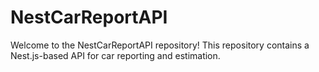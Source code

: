 # NestCarReportAPI
Welcome to the NestCarReportAPI repository! This repository contains a Nest.js-based API for car reporting and estimation.
